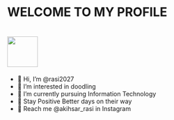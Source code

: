 # **WELCOME TO MY PROFILE**
# <img src="https://user-images.githubusercontent.com/111967006/197767026-dd1fdce4-7906-4261-8c27-0744f49f4d07.gif" width="70px">
- 👋 Hi, I’m @rasi2027
- 👀 I’m interested in doodling 
- 💨 I’m currently pursuing Information Technology 
- 💙 Stay Positive Better days on their way
- 💬 Reach me @akihsar_rasi in Instagram 

<!---
rasi2027/rasi2027 is a ✨ special ✨ repository because its `README.md` (this file) appears on your GitHub profile.
You can click the Preview link to take a look at your changes.
--->

